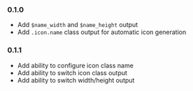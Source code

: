 ### 0.1.0

- Add `$name_width` and `$name_height` output
- Add `.icon.name` class output for automatic icon generation


### 0.1.1

- Add ability to configure icon class name
- Add ability to switch icon class output
- Add ability to switch width/height output